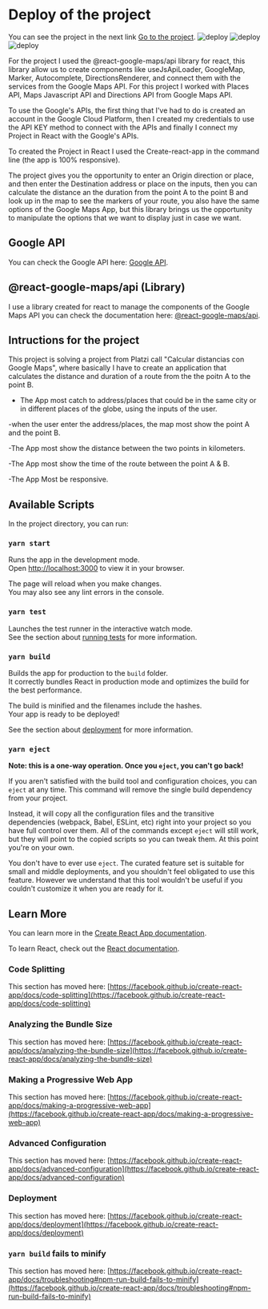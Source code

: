 # Deploy of the project

You can see the project in the next link [Go to the project](https://6303f5b41b746a0008c5ad51--imaginative-kelpie-221d29.netlify.app/).
![deploy](https://subir-imagen.com/images/2022/08/22/Picture1.png)
![deploy](https://subir-imagen.com/images/2022/08/22/Picture2.png)
![deploy](https://subir-imagen.com/images/2022/08/22/Picture3.png)


For the project I used the @react-google-maps/api library for react, this library allow us to create components like useJsApiLoader, GoogleMap, Marker, Autocomplete, DirectionsRenderer, and connect them with the services from the Google Maps API. For this project I worked with Places API, Maps Javascript API and Directions API from Google Maps API.

To use the Google's APIs, the first thing that I've had to do is created an account in the Google Cloud Platform, then I created my credentials to use the API KEY method to connect with the APIs and finally I connect my Project in React with the Google's APIs.

To created the Project in React I used the Create-react-app in the command line (the app is 100% responsive).

The project gives you  the opportunity to enter an Origin direction or place, and then  enter the Destination address or place on the inputs, then you can calculate the distance an the duration from the point A to the point B and look up in the map to see the markers of your route, you also have the same options of the Google Maps App, but this library brings us the opportunity to manipulate the options that we want to display just in case we want.

## Google API
You can check the Google API here:  [Google API](https://developers.google.com/maps/documentation?hl=es).

## @react-google-maps/api (Library)
I use a library created for react to manage the components of the Google Maps API you can check the documentation here:  [@react-google-maps/api](https://www.npmjs.com/package/@react-google-maps/api).

## Intructions for the project
This project is solving a project from Platzi call "Calcular distancias con Google Maps", where basically I have to create an application that calculates the distance and duration of a route from the the poitn A to the point B.

- The App most catch to address/places that could be in the same city or in different places of the globe, using the inputs of the user.

-when the user enter the address/places, the map most show the point A and the point B.

-The App most show the distance between the two points in kilometers.

-The App most show the time of the route between the point A & B.

-The App Most be responsive.

## Available Scripts

In the project directory, you can run:

### `yarn start`

Runs the app in the development mode.\
Open [http://localhost:3000](http://localhost:3000) to view it in your browser.

The page will reload when you make changes.\
You may also see any lint errors in the console.

### `yarn test`

Launches the test runner in the interactive watch mode.\
See the section about [running tests](https://facebook.github.io/create-react-app/docs/running-tests) for more information.

### `yarn build`

Builds the app for production to the `build` folder.\
It correctly bundles React in production mode and optimizes the build for the best performance.

The build is minified and the filenames include the hashes.\
Your app is ready to be deployed!

See the section about [deployment](https://facebook.github.io/create-react-app/docs/deployment) for more information.

### `yarn eject`

**Note: this is a one-way operation. Once you `eject`, you can't go back!**

If you aren't satisfied with the build tool and configuration choices, you can `eject` at any time. This command will remove the single build dependency from your project.

Instead, it will copy all the configuration files and the transitive dependencies (webpack, Babel, ESLint, etc) right into your project so you have full control over them. All of the commands except `eject` will still work, but they will point to the copied scripts so you can tweak them. At this point you're on your own.

You don't have to ever use `eject`. The curated feature set is suitable for small and middle deployments, and you shouldn't feel obligated to use this feature. However we understand that this tool wouldn't be useful if you couldn't customize it when you are ready for it.

## Learn More

You can learn more in the [Create React App documentation](https://facebook.github.io/create-react-app/docs/getting-started).

To learn React, check out the [React documentation](https://reactjs.org/).

### Code Splitting

This section has moved here: [https://facebook.github.io/create-react-app/docs/code-splitting](https://facebook.github.io/create-react-app/docs/code-splitting)

### Analyzing the Bundle Size

This section has moved here: [https://facebook.github.io/create-react-app/docs/analyzing-the-bundle-size](https://facebook.github.io/create-react-app/docs/analyzing-the-bundle-size)

### Making a Progressive Web App

This section has moved here: [https://facebook.github.io/create-react-app/docs/making-a-progressive-web-app](https://facebook.github.io/create-react-app/docs/making-a-progressive-web-app)

### Advanced Configuration

This section has moved here: [https://facebook.github.io/create-react-app/docs/advanced-configuration](https://facebook.github.io/create-react-app/docs/advanced-configuration)

### Deployment

This section has moved here: [https://facebook.github.io/create-react-app/docs/deployment](https://facebook.github.io/create-react-app/docs/deployment)

### `yarn build` fails to minify

This section has moved here: [https://facebook.github.io/create-react-app/docs/troubleshooting#npm-run-build-fails-to-minify](https://facebook.github.io/create-react-app/docs/troubleshooting#npm-run-build-fails-to-minify)
